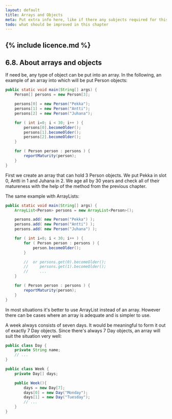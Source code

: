 ```yaml
---
layout: default
title: Arrays and Objects
meta: Put extra info here, like if there any subjects required for this subject
todo: what should be improved in this chapter
---
```

{% include licence.md %}
---
## 6.8. About arrays and objects
If need be, any type of object can be put into an array. In the following, an example of an array into which will be put Person objects:

```java
public static void main(String[] args) {
    Person[] persons = new Person[3];

    persons[0] = new Person("Pekka");
    persons[1] = new Person("Antti");
    persons[2] = new Person("Juhana");

    for ( int i=0; i < 30; i++ ) {
        persons[0].becomeOlder();
        persons[1].becomeOlder();
        persons[2].becomeOlder();
    }

    for ( Person person : persons ) {
        reportMaturity(person);
    }
}
```

First we create an array that can hold 3 Person objects. We put Pekka in slot 0, Antti in 1 and Juhana in 2. We age all by 30 years and check all of their matureness with the help of the method from the previous chapter.

The same example with ArrayLists:

```java
public static void main(String[] args) {
    ArrayList<Person> persons = new ArrayList<Person>();

    persons.add( new Person("Pekka") );
    persons.add( new Person("Antti") );
    persons.add( new Person("Juhana") );

    for ( int i=0; i < 30; i++ ) {
        for ( Person person : persons ) {
            person.becomeOlder();
        }

        //  or persons.get(0).becomeOlder();
        //     persons.get(1).becomeOlder();
        //     ...
    }

    for ( Person person : persons ) {
        reportMaturity(person);
    }
}
```

In most situations it's better to use ArrayList instead of an array. However there can be cases where an array is adequate and is simpler to use.

A week always consists of seven days. It would be meaningful to form it out of exactly 7 Day objects. Since there's always 7 Day objects, an array will suit the situation very well:

```java
public class Day {
    private String name;
    // ...
}

public class Week {
    private Day[] days;

    public Week(){
        days = new Day[7];
        days[0] = new Day("Monday");
        days[1] = new Day("Tuesday");
        // ...
    }
}
```